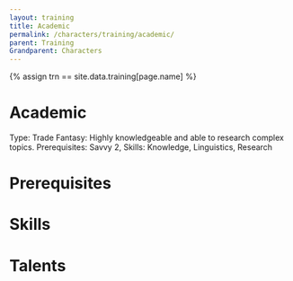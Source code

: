 ```yaml
---
layout: training
title: Academic
permalink: /characters/training/academic/
parent: Training
Grandparent: Characters
---
```


{% assign trn == site.data.training[page.name] %}

# Academic

Type: Trade
Fantasy: Highly knowledgeable and able to research complex topics.
Prerequisites: Savvy 2,
Skills: Knowledge, Linguistics, Research

# Prerequisites

# Skills

# Talents